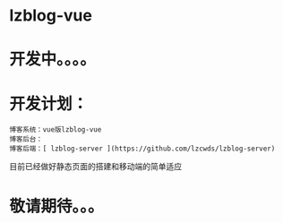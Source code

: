 # lzblog-vue

  # 开发中。。。。

  # 开发计划：
    博客系统：vue版lzblog-vue
    博客后台：
    博客后端：[ lzblog-server ](https://github.com/lzcwds/lzblog-server)


目前已经做好静态页面的搭建和移动端的简单适应

  # 敬请期待。。。

